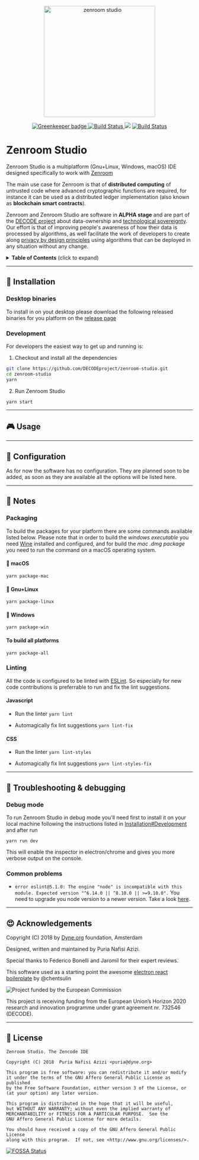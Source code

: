 <p align="center">
	<a href="https://zenroom.dyne.org">
		<img src="https://cdn.rawgit.com/DECODEproject/zenroom/develop/docs/logo/zenroom.svg" width="300" alt="zenroom studio">
	</a>
</p>
<p align="center">
  	<a href="https://greenkeeper.io/">
		<img src="https://badges.greenkeeper.io/DECODEproject/zenroom-studio.svg"
			 alt="Greenkeeper badge">
	</a>
	<a href="https://travis-ci.org/DECODEproject/zenroom-studio">
		<img src="https://travis-ci.org/DECODEproject/zenroom-studio.svg?branch=master"
			 alt="Build Status">
	</a>
<a href="https://app.fossa.io/projects/git%2Bgithub.com%2FDECODEproject%2Fzenroom-studio?ref=badge_shield" alt="FOSSA Status"><img src="https://app.fossa.io/api/projects/git%2Bgithub.com%2FDECODEproject%2Fzenroom-studio.svg?type=shield"/></a>
	<a href="https://ci.appveyor.com/project/puria/zenroom-studio-02nrq">
		<img src="https://ci.appveyor.com/api/projects/status/kpd2m3ow42tns5vi?svg=true"
			 alt="Build Status">
	</a>
</p>


# Zenroom Studio

Zenroom Studio is a multiplatform (Gnu+Linux, Windows, macOS) IDE designed specifically to work with [Zenroom](https://github.com/DECODEproject/zenroom)

The main use case for Zenroom is that of **distributed computing** of untrusted code where advanced cryptographic functions are required, for instance it can be used as a distributed ledger implementation (also known as **blockchain smart contracts**).

Zenroom and Zenroom Studio are software in **ALPHA stage** and are part of the [DECODE project](https://decodeproject.eu) about data-ownership and [technological sovereignty](https://www.youtube.com/watch?v=RvBRbwBm_nQ). Our effort is that of improving people's awareness of how their data is processed by algorithms, as well facilitate the work of developers to create along [privacy by design principles](https://decodeproject.eu/publications/privacy-design-strategies-decode-architecture) using algorithms that can be deployed in any situation without any change.

<details>
 <summary><strong>Table of Contents</strong> (click to expand)</summary>

* [Installation](#floppy_disk-installation)
* [Usage](#video_game-usage)
* [Configuration](#wrench-configuration)
* [Notes](#memo-notes)
* [Troubleshooting & debugging](#bug-troubleshooting--debugging)
* [Acknowledgements](#heart_eyes-acknowledgements)
* [License](#briefcase-license)
</details>

***
## :floppy_disk: Installation

### Desktop binaries

To install in on yout desktop please download the following released binaries for you platform on the [release page](https://github.com/DECODEproject/zenroom-studio/releases/latest)

### Development

For developers the easiest way to get up and running is:

1. Checkout and install all the dependencies

```bash
git clone https://github.com/DECODEproject/zenroom-studio.git
cd zenroom-studio
yarn
```

2. Run Zenroom Studio
```bash
yarn start
```

***
## :video_game: Usage

***
## :wrench: Configuration
As for now the software has no configuration. They are planned soon to be added, as soon as they are available all the options will be listed here.

***
## :memo: Notes

### Packaging
To build the packages for your platform there are some commands available listed below. Please note that in order to build the *windows executable* you need [Wine](https://www.winehq.org/) installed and configured, and for build the *mac .dmg package* you need to run the command on a macOS operating system.

#### :apple: macOS

`yarn package-mac`


#### :penguin: Gnu+Linux

`yarn package-linux`

#### :checkered_flag: Windows

`yarn package-win`

#### To build all platforms

`yarn package-all`


### Linting
All the code is configured to be linted with [ESLint](https://eslint.org/). So especially for new code contributions is preferrable to run and fix the lint suggestions.

#### Javascript
* Run the linter
`yarn lint`

* Automagically fix lint suggestions
`yarn lint-fix`

#### CSS
* Run the linter
`yarn lint-styles`

* Automagically fix lint suggestions
`yarn lint-styles-fix`


***
## :bug: Troubleshooting & debugging

### Debug mode
To run Zenroom Studio in debug mode you'll need first to install it on your local machine following the instructions listed in [Installation#Development](#development)
and after run

`yarn run dev`

This will enable the inspector in electron/chrome and gives you more verbose output on the console.

### Common problems
* `error eslint@5.1.0: The engine "node" is incompatible with this module. Expected version "^6.14.0 || ^8.10.0 || >=9.10.0".` 
You need to upgrade you node version to a newer version. Take a look [here](https://davidwalsh.name/upgrade-nodejs).

***
## :heart_eyes: Acknowledgements

Copyright (C) 2018 by [Dyne.org](https://www.dyne.org) foundation, Amsterdam

Designed, written and maintained by Puria Nafisi Azizi.

Special thanks to Federico Bonelli and Jaromil for their expert reviews.

This software used as a starting point the awesome [electron react boilerplate](https://github.com/chentsulin/electron-react-boilerplate) by @chentsulin

<img src="https://zenroom.dyne.org/img/ec_logo.png" class="pic" alt="Project funded by the European Commission">

This project is receiving funding from the European Union’s Horizon 2020 research and innovation programme under grant agreement nr. 732546 (DECODE).

***
## :briefcase: License

    Zenroom Studio. The Zencode IDE
    
    Copyright (C) 2018  Puria Nafisi Azizi <puria@dyne.org>

    This program is free software: you can redistribute it and/or modify
    it under the terms of the GNU Affero General Public License as published
    by the Free Software Foundation, either version 3 of the License, or
    (at your option) any later version.

    This program is distributed in the hope that it will be useful,
    but WITHOUT ANY WARRANTY; without even the implied warranty of
    MERCHANTABILITY or FITNESS FOR A PARTICULAR PURPOSE.  See the
    GNU Affero General Public License for more details.

    You should have received a copy of the GNU Affero General Public License
    along with this program.  If not, see <http://www.gnu.org/licenses/>.


[![FOSSA Status](https://app.fossa.io/api/projects/git%2Bgithub.com%2FDECODEproject%2Fzenroom-studio.svg?type=large)](https://app.fossa.io/projects/git%2Bgithub.com%2FDECODEproject%2Fzenroom-studio?ref=badge_large)